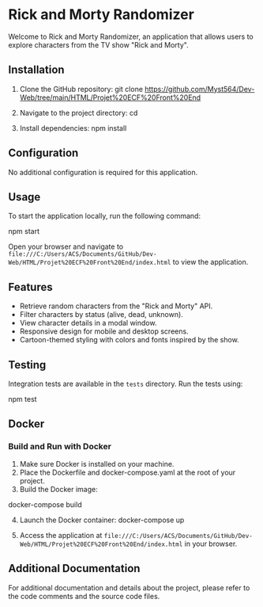 # Rick and Morty Randomizer

Welcome to Rick and Morty Randomizer, an application that allows users to explore characters from the TV show "Rick and Morty".

## Installation

1. Clone the GitHub repository:
   git clone <https://github.com/Myst564/Dev-Web/tree/main/HTML/Projet%20ECF%20Front%20End>

2. Navigate to the project directory:
   cd <Projet ECF Front End>

3. Install dependencies:
   npm install


## Configuration

No additional configuration is required for this application.

## Usage

To start the application locally, run the following command:

npm start


Open your browser and navigate to `file:///C:/Users/ACS/Documents/GitHub/Dev-Web/HTML/Projet%20ECF%20Front%20End/index.html` to view the application.

## Features

- Retrieve random characters from the "Rick and Morty" API.
- Filter characters by status (alive, dead, unknown).
- View character details in a modal window.
- Responsive design for mobile and desktop screens.
- Cartoon-themed styling with colors and fonts inspired by the show.

## Testing

Integration tests are available in the `tests` directory. Run the tests using:

npm test


## Docker

### Build and Run with Docker

1. Make sure Docker is installed on your machine.
2. Place the Dockerfile and docker-compose.yaml at the root of your project.
3. Build the Docker image:

docker-compose build 

4. Launch the Docker container:
   docker-compose up

5. Access the application at `file:///C:/Users/ACS/Documents/GitHub/Dev-Web/HTML/Projet%20ECF%20Front%20End/index.html` in your browser.

## Additional Documentation

For additional documentation and details about the project, please refer to the code comments and the source code files.







   
   

